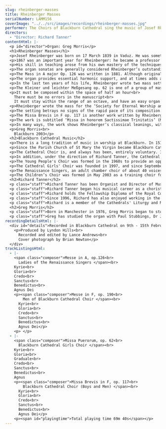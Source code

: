 ```yaml
---
slug: rheinberger-masses
title: Rheinberger Masses
serialNumber: LAMM156
coverImage: "../../src/images/recordings/rheinberger-masses.jpg"
performer: The Choirs of Blackburn Cathedral sing the music of Josef Rheinberger
directors:
  - "Director: Richard Tanner"
contentHtml: |-
  <p id="director">Organ: Greg Morris</p>
  <h1>Rheinberger Masses</h1>
  <p>Josef Rheinberger was born on 17 March 1839 in Vaduz. He was something of a child prodigy, starting organ lessons with a local organist, Sebastian Pöhli, at the age of 5, and making such startling progress that he took on an organist’s post in Vaduz at the age of 7. However, he quickly outgrew what the small Principality of Liechtenstein had to offer musically. Although his father, who was the treasurer to the Prince of Liechtenstein, was somewhat reluctant, in 1851 Rheinberger went to study in Munich, a city which was to be his home town until his death in 1901. He progressed quickly through the conservatoire, winning a great number of admirers for his talents, and by the age of 20 was on the staff of the conservatoire.</p>
  <p>1867 was an important year for Rheinberger: he became a professor at the Munich Conservatoire, and married his wife Franziska. From then on his career was one of sustained success, and Rheinberger was particularly renowned throughout Europe for his teaching skills. No less a figure than Hans Bülow wrote: ‘Rheinberger is a truly ideal teacher of composition, unrivalled in the whole of Germany and beyond in skill, refinement and devotion to his subject.’</p>
  <p>His skill in teaching arose from his own mastery of the techniques of harmony and counterpoint, and his own compositions reflect this. Although Rheinberger was writing at a time when composers such as Liszt and Wagner were striking out in new directions, the strength of his compositions lies not so much in the originality of their concept - indeed Rheinberger consciously derived much of his style from masters as diverse as Palestrina, Bach and Mozart - but rather the superb use of counterpoint, and the planned coherence and carefully judged structure of all his works.</p>
  <p>The organ sonatas are generally considered Rheinberger’s outstanding works, but his church music shows another facet of his compositional character. During the nineteenth century there was a movement within catholic church music called the Cecilian movement, aiming to restore a Palestrina-like ‘purity’ to liturgical music. Although he was influenced by this movement, Rheinberger did not follow the movement’s requirements to the letter, and as a result his mass settings were not added to the list of works which the Cecilian Society regarded as being suitable music for the liturgy. In total, Rheinberger wrote eighteen completed mass settings. The four recorded on this disc demonstrate the elements of his compositional style discussed above, but also the variety he achieved within this style, the clearest example being the use of four different vocal groupings, three with organ and one unaccompanied.</p>
  <p>The Mass in A major Op. 126 was written in 1881. Although originally conceived for three-part chorus and organ, its first performance was with string quartet and flute. This was on Christmas Eve 1881, and although this version later appeared under the title Missa in Nativitate Domini, the work itself has no particular pastoral or Christmas characteristics - the name derives solely from the date of the first performance.</p>
  <p>The organ provides essential harmonic support, and at times adds a fourth voice to the polyphony. However, most of the character of the mass - appraisals in Rheinberger’s day stressed its ‘optimistic’ mood - comes from the close interaction of the three upper voices, often all singing together, but with a fair degree of imitation to propel the music forward. A fine example of this, and of Rheinberger’s ability to use a very simple idea to telling effect, is the first phrase of the Sanctus. Here the same phrase is heard six times in succession, but the close imitation, the resulting dissonance and the constantly rising tessitura build the phrase up towards its conclusion. Another example is the Agnus Dei, where the words ‘miserere nobis’ (‘have mercy on us’) are set to music which is both contrapuntal and chromatic, in contrast to the setting of ‘dona nobis pacem’ (‘grant us peace’) which is generally much more homophonic and diatonic.</p>
  <p>In the last ten years of his life, Rheinberger wrote two mass settings scored for 4-part men’s chorus and organ. Rheinberger arranged the first of these, the Mass in B-flat written in 1892, for chorus and wind orchestra, but it was the second, the Mass in F, which was to achieve greater popularity, and which is recorded here. It was written between 23 February and 5 March 1898, just three years before Rheinberger’s death, and is an excellent example of the composer’s mature style: predominantly homophonic, it also makes use of freely imitative counterpoint; the use of chromatic harmony is masterful and confident, and the piece is lyrical throughout; the organ generally plays a supporting role, but at times also contributes to the counterpoint. Above all it is a very lyrical and melodious setting, and the chorus of lower voices complements this by giving the work a very rich and lush texture.</p>
  <p>The Kleiner und leichter Meßgesang op. 62 is one of a group of masses Rheinberger described as leicht ausfürhbane (easy to perform), and the story of its composition amply illustrates the ease with which Rheinberger wrote music ideally suited to complement the liturgy. His wife, Franziska, started to sketch the Kyrie one Saturday in 1871. In her memoirs she recalled that Josef took over: ‘he picked up the pen at a quarter to eight – at eight I was already singing it with the little organ’. In composing the Benedictus, Rheinberger set himself the following restrictions:</p>
  <p>It must be composed within the space of half an hour<br>
    There must be no errors in the manuscript<br>
    It must stay within the range of an octave, and have an easy organ part</p>
  <p>Rheinberger wrote the mass for the ‘Society for Eternal Worship and support of poor churches in Munich’, and it was published by Christian Werner the year after its composition. The title Missa puerorum comes from a revised edition brought out by Marcello Capra of Turin in 1903.</p>
  <p>The setting betrays no signs of the rapid pace of its composition. Rather the work has an assured feeling born of its melodic fluency and excellent sense of structure. The work is centred on F minor, with both the tonic (F) and relative (Ab) major keys helping to define both the structure of the mass as a whole and the expressive qualities of each movement. Thus the Kyrie uses the expressive tonic minor, while the Gloria is in the brighter key of Ab major, but with more chromatic music for the central, more meditative part of the text. The start of the Credo returns to F minor, which is contrasted with the more restful F major at the parts of the text referring to Christ’s incarnation and to ‘the life of the world to come’. In between these two passages Rheinberger uses F minor for the drama of both crucifixion and resurrection. The final movement has clear melodic and rhythmic echoes of the Kyrie, moving restlessly around the key centres which have been important for the rest of the work before finally coming to rest at the words ‘dona nobis pacem’ (grant us peace) in F major.</p>
  <p>The Missa Brevis in F op. 117 is another work written by Rheinberger in a very short space of time - in this instance a mere 5 hours on 24th and 25th April 1880. It was published in Leipzig later that year. However, the sheer quality of the counterpoint and the basic upbeat and optimistic mood of the work once again betray no signs of haste in its composition.</p>
  <p>The work is subtitled ‘Missa in honorem Sactissimae Trinitatis’ (Mass in honour of the most Holy Trinity), and it is perhaps symbolic that each movement opens with a rising triad. (The one exception is the Benedictus where the triad is a descending one). This motif is set out with great clarity in the Kyrie at the very opening of the work, and comes originally from Gregorian chant, specifically the Missa in Dominicis Adventus.</p>
  <p>In many ways, the work shows Rheinberger’s classical leanings, with its substantial use of imitative counterpoint. The unison openings of Gloria and Credo also reflect the tradition of classical masses in which these phrases are chanted. However, the charm of the work stems from the skillful mix of these ‘classical’ traits with more ‘romantic’ features - homophonic writing, chromatic harmony and dramatic use of dynamics. An excellent example is the Sanctus. The close writing for tenor and bass, quickly followed by treble and alto, creates the ‘mystical’ atmosphere which the words can suggest. The wonderful imitation at ‘pleni sunt coeli’, rising through the voices, leads to a climax at ‘gloria tua’. The music is immediately taken back to a quiet dynamic before building to another climax at ‘in excelsis’. But the movement ends quietly, with the unexpected harmonies in the last phrase supplying a final and expressive twist.</p>
  <p>Greg Morris<br>
    Blackburn 2003</p>
  <h2>Blackburn Cathedral Music</h2>
  <p>There is a long tradition of music in worship at Blackburn. In 1514 Thomas Stanley, second Earl of Derby, founded a school, and its twelve boys formed part of the choir to sing Masses and Sunday services in the Parish Church. It is clear that the music was held in great esteem then, and a long succession of distinguished musicians have maintained and enhanced the high standard of choral singing. Famous organists of Blackburn include Henry Smart, Henry Coleman and Charles Hylton Stewart. Samuel Sebastian Wesley was almost appointed organist aged 17, however the Vicar of Blackburn rejected him on the grounds that he was too young and inexperienced to rid the gentlemen of the choir of their bad habits!</p>
  <p>Since the Parish Church of St Mary the Virgin became Blackburn Cathedral in 1926, Lancashire's only Anglican Cathedral, the choir has grown in stature. The discipline and vast experience of Thomas Duerden (1939-64) laid the foundations of a Cathedral choral establishment. John Bertalot (1964-1983) brought to it his unique blend of excitement and inspiration. David Cooper (1983-1994) created a choral sound, which was characterised by its blend and attention to detail. From 1994 until Easter 1998 Gordon Stewart was Director of Music. Gordon was himself a pupil of John Bertalot and is well-known as both choir trainer and concert organist. At the start of June 1998, Richard Tanner became Cathedral Organist and Director of Music.</p>
  <p>The Cathedral Choir is, and always has been, entirely voluntary. It sings a large repertoire to a very high standard. The choir sings at the Cathedral Eucharist and Choral Evensong on Sundays as well as on major feast days and for specified Diocesan Services. The trebles sing Evensong on Wednesdays.</p>
  <p>In addition, under the direction of Richard Tanner, the Cathedral Choir has made broadcasts on both Radio and television. They have taken part in many special services and events and have sung with the Royal Liverpool Philharmonic Orchestra, The Northern Chamber Orchestra and Manchester Camerata. LAMMAS records have released a number of recordings and the choir has undertaken highly successful tours to Germany and USA.</p>
  <p>The Young People's Choir was formed in the 1960s to provide an opportunity for boys to continue singing at the Cathedral after their voices had changed. In the 1970s a soprano line was added to the choir. There are about 20 singers, between the ages of 14 and 21 in the YPC. They sing the Parish Eucharist on Sundays each week and take part in a variety of special services and concerts, both at the Cathedral and around the Diocese, and are directed by the Assistant Director of Music. In 2002 the YPC undertook their first foreign tour, to Rome, as well as a live broadcast of Choral Matins on BBC Radio 4.</p>
  <p>The Cathedral Girls' Choir was founded in 1997, and since September 1998 has greatly expanded in number and its musical output and repertoire has grown considerably. They have appeared on BBC TV's Songs of Praise. In April 2001 they went on their first foreign tour, to Germany and on May 7th 2001 they gave their first Radio broadcast on BBC Radio 4's Daily Service.</p>
  <p>The Renaissance Singers, an adult chamber choir of about 40 voices, gives concerts and occasionally sings services in the Cathedral, around the Diocese and further afield. It was formed in the 1960's by John Bertalot and each successive Cathedral Organist has directed the choir.</p>
  <p>The Children’s Choir was formed in May 2003 as a training choir for boy and girl choristers. The Cathedral now offers opportunities for boys and girls to sing from the age of five, right through to late adulthood.</p>
  <h2>Richard Tanner</h2>
  <p class="staff">Richard Tanner has been Organist and Director of Music at Blackburn Cathedral since June 1998 and Conductor of the Blackburn-based chamber choir, The Renaissance Singers, since September 1998. During his time in Blackburn, the choirs of the Cathedral have released four CDs, toured to Germany, Italy, and USA and given broadcasts on BBC Radio 3 &amp; 4, as well as on BBC television. They have also sung with the choirs of St Paul’s, Lichfield, Liverpool and Chester Cathedrals as well as with the Royal Liverpool Philharmonic Orchestra, Manchester Camerata and the Northern Chamber Orchestra. Richard has developed a music policy at the Cathedral, which enables singing opportunities for everybody from the age of five; he has formed an important partnership with Westholme Boys’ School and The Cathedral Organ has also been restored and enlarged.</p>
  <p class="staff">Richard Tanner began his musical career as a chorister at St Paul’s Cathedral. He went on to study the organ with Robert Gower at Radley College and with David Sanger at the Royal Academy of Music and Oxford University. As organ scholar of Exeter College Oxford, he not only read for a degree in music, but also was responsible for organizing and directing the choir of men and boys. After Oxford he spent a year as organ scholar of St Alban's Cathedral where he worked with Dr Barry Rose. In September 1993 he moved to All Saints' Northampton as Director of Music where, for five years, he developed an exciting, full-time, music programme. He was also conductor of the Northampton Bach choir during his final few months in the town.</p>
  <p class="staff">Richard holds the Fellowship Diploma of the Royal College of Organists and enjoys giving organ recitals, mostly in the UK, but has also performed in Italy (1995), India (1997) and USA (1998). He frequently gives recitals with his wife, the soprano Philippa Hyde.</p>
  <p class="staff">Since 1996, Richard has also enjoyed working in the recording industry as Choir Director, Organist and Music Producer, most extensively with LAMMAS records. In his capacity as record producer he has worked on more than twenty CDs and has been privileged to work with many of the UK's leading organists, Cathedral Choirs and choral directors. He regularly conducts the Northern Chamber Orchestra and Manchester Chamber Choir. He has worked on BBC 1's Songs of Praise as conductor, arranger, organist and music adviser and is also a regular organist and musical director for BBC Radio 4's Daily Service. On June 29th 2003 he guest presented a programme for BBC Radio Lancashire.</p>
  <p class="staff">Richard is a member of the Cathedrals' Liturgy and Music Group, Council member of the Guild of Church Musicians and Trustee of The Percy Whitlock Trust.</p>
  <h2>Greg Morris</h2>
  <p class="staff">Born in Manchester in 1976, Greg Morris began to study the organ with Andrew Dean at the Manchester Grammar School. He subsequently held organ scholarships at St George’s Chapel, Windsor Castle, Jesus College, Cambridge and St Martin-in-the-Fields. While at Cambridge, he held a music exhibition as well as directing and accompanying the two chapel choirs. In September 2000 Greg took up the post of Assistant Director of Music at Blackburn Cathedral. He conducts the Young People’s Choir, which under his direction has visited Rome on its first foreign tour and broadcast Choral Matins on BBC Radio 4’s Sunday Worship. Greg also accompanies the Cathedral Choir and Cathedral Girls’ Choir, and with them has visited Germany and USA, and broadcast on BBC Radios 3 &amp; 4, as well as BBC TV’s Songs of Praise.</p>
  <p class="staff">Greg has studied the organ with Paul Stubbings, Dr John Kitchen and Thomas Trotter. He gained his FRCO diploma in 2000, winning the Limpus, Frederick Shinn and Durrant Prizes for organ playing and the Samuel Baker Prize for overall performance. As a soloist, Greg has performed at a number of prestigious venues in this country and abroad, including St Paul’s Cathedral, London, Huddersfield Town Hall and Braunschweig Cathedral in Germany.</p>
recordingDetailsHtml: |-
  <div id="details">Recorded in Blackburn Cathedral on 9th - 15th February 2001 by kind permission of the Dean and Chapter.
    <p>Produced by Lyndon Hills<br>
      Recorded and edited by Lance Andrews<br>
      Cover photograph by Brian Newton</p>
  </div>
trackListingsHtml:
  - |-
    <span class="composer">Messe in A, op.126<br>
      Ladies of the Renaissance Singers </span><br>
    Kyrie<br>
    Gloria<br>
    Credo<br>
    Sanctus<br>
    Benedictus<br>
    Agnus Dei
    <p><span class="composer">Messe in F, op. 190<br>
        Men of Blackburn Cathedral Choir </span><br>
      Kyrie<br>
      Gloria<br>
      Credo<br>
      Sanctus<br>
      Benedictus<br>
      Agnus Dei</p>
    <p> </p>
  - |-
    <span class="composer">Missa Puerorum, op. 62<br>
      Blackburn Cathedral Girls Choir </span><br>
    Kyrie<br>
    Gloria<br>
    Graduale<br>
    Credo<br>
    Sanctus<br>
    Benedictus<br>
    Agnus
    <p><span class="composer">Missa Brevis in F, op. 117<br>
        Blackburn Cathedral Choir (Boys and Men) </span><br>
      Kyrie<br>
      Gloria<br>
      Credo<br>
      Sanctus<br>
      Benedictus<br>
      Agnus Dei</p>
    <p><span id="playingtime">Total playing time 69m 40s</span></p>
---
```

